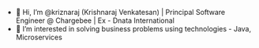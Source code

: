 - 👋 Hi, I’m @kriznaraj (Krishnaraj Venkatesan) | Principal Software Engineer @ Chargebee | Ex - Dnata International
- 👀 I’m interested in solving business problems using technologies - Java, Microservices


<!---
kriznaraj/kriznaraj is a ✨ special ✨ repository because its `README.md` (this file) appears on your GitHub profile.
You can click the Preview link to take a look at your changes.
--->
